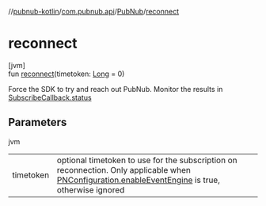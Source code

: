 //[pubnub-kotlin](../../../index.md)/[com.pubnub.api](../index.md)/[PubNub](index.md)/[reconnect](reconnect.md)

# reconnect

[jvm]\
fun [reconnect](reconnect.md)(timetoken: [Long](https://kotlinlang.org/api/latest/jvm/stdlib/kotlin/-long/index.html) = 0)

Force the SDK to try and reach out PubNub. Monitor the results in [SubscribeCallback.status](../../com.pubnub.api.callbacks/-subscribe-callback/status.md)

## Parameters

jvm

| | |
|---|---|
| timetoken | optional timetoken to use for the subscription on reconnection. Only applicable when [PNConfiguration.enableEventEngine](../-p-n-configuration/enable-event-engine.md) is true, otherwise ignored |
